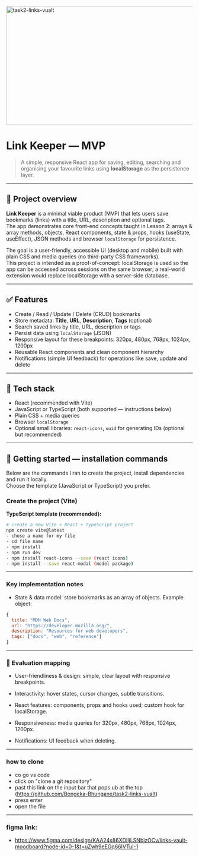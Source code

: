 <img src="https://socialify.git.ci/Bongeka-Bhungane/task2-links-vualt/image?language=1&owner=1&name=1&stargazers=1&theme=Light" alt="task2-links-vualt" width="640" height="320" />

# Link Keeper — MVP

> A simple, responsive React app for saving, editing, searching and organising your favourite links using **localStorage** as the persistence layer.

---

## 📌 Project overview

**Link Keeper** is a minimal viable product (MVP) that lets users save bookmarks (links) with a title, URL, description and optional tags.  
The app demonstrates core front-end concepts taught in Lesson 2: arrays & array methods, objects, React components, state & props, hooks (useState, useEffect), JSON methods and browser `localStorage` for persistence.

The goal is a user-friendly, accessible UI (desktop and mobile) built with plain CSS and media queries (no third-party CSS frameworks).  
This project is intended as a proof-of-concept: localStorage is used so the app can be accessed across sessions on the same browser; a real-world extension would replace localStorage with a server-side database.

---

## ✅ Features

- Create / Read / Update / Delete (CRUD) bookmarks
- Store metadata: **Title**, **URL**, **Description**, **Tags** (optional)
- Search saved links by title, URL, description or tags
- Persist data using `localStorage` (JSON)
- Responsive layout for these breakpoints: 320px, 480px, 768px, 1024px, 1200px
- Reusable React components and clean component hierarchy
- Notifications (simple UI feedback) for operations like save, update and delete

---

## 🧰 Tech stack

- React (recommended with Vite)
- JavaScript or TypeScript (both supported — instructions below)
- Plain CSS + media queries
- Browser `localStorage`
- Optional small libraries: `react-icons`, `uuid` for generating IDs (optional but recommended)

---

## 🚀 Getting started — installation commands

Below are the commands I ran to create the project, install dependencies and run it locally.  
Choose the template (JavaScript or TypeScript) you prefer.

### Create the project (Vite)

**TypeScript template (recommended):**

```bash
# create a new Vite + React + TypeScript project
npm create vite@latest 
- chose a name for my file
- cd file name
- npm install 
- npm run dev
- npm install react-icons --save (react icons)
- npm install --save react-modal (model package)
```

--- 
### Key implementation notes
* State & data model: store bookmarks as an array of objects. Example object:
``` js
{
  title: "MDN Web Docs",
  url: "https://developer.mozilla.org/",
  description: "Resources for web developers",
  tags: ["docs", "web", "reference"]
}
```

--- 
### 🧩 Evaluation mapping

- User-friendliness & design: simple, clear layout with responsive breakpoints.

- Interactivity: hover states, cursor changes, subtle transitions.

- React features: components, props and hooks used; custom hook for localStorage.

- Responsiveness: media queries for 320px, 480px, 768px, 1024px, 1200px.

- Notifications: UI feedback when deleting.

--- 
### how to clone 
- co go vs code 
- click on "clone a git repository"
- past this link on the input bar that pops ub at the top (https://github.com/Bongeka-Bhungane/task2-links-vualt)
- press enter
- open the file

---
### figma link:
- https://www.figma.com/design/KAA24s86XDIIjLSNbjzOCv/links-vault-moodboard?node-id=0-1&t=uZwh9eEGq66IVTuI-1

